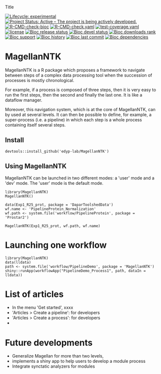 Title

<!-- badges: start -->
[![Lifecycle: experimental](https://img.shields.io/badge/lifecycle-experimental-orange.svg)](https://www.tidyverse.org/lifecycle/#experimental)
[![Project Status: Active – The project is being actively developed.](https://www.repostatus.org/badges/latest/active.svg)](https://www.repostatus.org/#active)
[![R-CMD-check-bioc](https://github.com/edyp-lab/MagellanNTK/actions/workflows/check-bioc.yaml/badge.svg)](https://github.com/edyp-lab/MagellanNTK/actions/workflows/check-bioc.yaml)
[![R-CMD-check.yaml](https://github.com/edyp-lab/MagellanNTK/actions/workflows/check-standard.yaml/badge.svg)](https://github.com/edyp-lab/MagellanNTK/actions/workflows/check-standard.yaml)
[![test-coverage.yaml](https://github.com/edyp-lab/MagellanNTK/actions/workflows/test-coverage.yaml/badge.svg)](https://github.com/edyp-lab/MagellanNTK/actions/workflows/test-coverage.yaml)
[![license](https://img.shields.io/badge/license-Artistic--2.0-brightgreen.svg)](https://opensource.org/licenses/Artistic-2.0)
[![Bioc release status](http://www.bioconductor.org/shields/build/release/bioc/MagellanNTK.svg)](https://bioconductor.org/checkResults/release/bioc-LATEST/MagellanNTK)
[![Bioc devel status](http://www.bioconductor.org/shields/build/devel/bioc/MagellanNTK.svg)](https://bioconductor.org/checkResults/devel/bioc-LATEST/MagellanNTK)
[![Bioc downloads rank](https://bioconductor.org/shields/downloads/release/MagellanNTK.svg)](http://bioconductor.org/packages/stats/bioc/MagellanNTK/)
[![Bioc support](https://bioconductor.org/shields/posts/MagellanNTK.svg)](https://support.bioconductor.org/tag/MagellanNTK)
[![Bioc history](https://bioconductor.org/shields/years-in-bioc/MagellanNTK.svg)](https://bioconductor.org/packages/release/bioc/html/MagellanNTK.html#since)
[![Bioc last commit](https://bioconductor.org/shields/lastcommit/devel/bioc/MagellanNTK.svg)](http://bioconductor.org/checkResults/devel/bioc-LATEST/MagellanNTK/)
[![Bioc dependencies](https://bioconductor.org/shields/dependencies/release/MagellanNTK.svg)](https://bioconductor.org/packages/release/bioc/html/MagellanNTK.html#since)
<!-- badges: end -->
  
# MagellanNTK

MagellanNTK is a R package which proposes a framework to navigate between steps of a complex data processing tool when the succession of processes is mostly chronological.

For example, if a process is composed of three steps, then it is very easy to run the first steps, then the second and finally the last one. It is like a dataflow manager.

Moreover, this navigation system, which is at the core of MagellanNTK, can by used at several levels. It can then be possible to define, for example, a super-process (i.e. a pipeline) in which each step is a whole process containing itself several steps.


## Install

```
devtools::install_github('edyp-lab/MagellanNTK')
```

## Using MagellanNTK


MagellanNTK can be launched in two different modes: a 'user' mode and a 'dev' mode. 
The 'user' mode is the default mode.

```
library(MagellanNTK)
MagellanNTK()

data(Exp1_R25_prot, package = 'DaparToolshedData')
wf.name <- 'PipelineProtein_Normalization'
wf.path <- system.file('workflow/PipelineProtein', package = 'Prostar2')

MagellanNTK(Exp1_R25_prot, wf.path, wf.name)
```


# Launching one workflow

```
library(MagellanNTK)
data(lldata)
path <- system.file('workflow/PipelineDemo', package = 'MagellanNTK')
shiny::runApp(workflowApp("PipelineDemo_Process1", path, dataIn = lldata))

```


# List of articles

* In the menu 'Get started', xxxx
* 'Articles > Create a pipeline': for developers
* 'Articles > Create a process': for developers
* 



# Future developments

* Generalize Magellan for more than two levels,
* implements a shiny app to help users to develop a module process
* Integrate synctatic analyzers for modules
